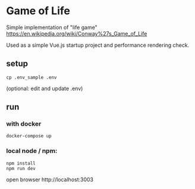 # Game of Life

Simple implementation of "life game"
https://en.wikipedia.org/wiki/Conway%27s_Game_of_Life


Used as a simple Vue.js startup project and performance rendering check.

## setup
```
cp .env_sample .env
```
(optional: edit and update .env)

## run

### with docker
```
docker-compose up
```

### local node / npm:
```
npm install
npm run dev
```

open browser http://localhost:3003
